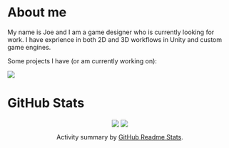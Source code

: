 <h1>About me</h1>
<p>My name is Joe and I am a game designer who is currently looking for work. I have exprience in both 2D and 3D workflows in Unity and custom game engines.</p>
<p>Some projects I have (or am currently working on):</p>
<img src="https://github-readme-stats.vercel.app/api/pin/?username=joebalanoff&repo=GameJam181&theme=tokyonight#18"/>
 
 <h1>GitHub Stats</h1>
<div align="center">
<img align="center" src="https://github-readme-stats.vercel.app/api?username=joebalanoff&show_icons=true&count_private=true&theme=tokyonight#18" />
  <img align="center" src="https://github-readme-stats.vercel.app/api/top-langs/?username=joebalanoff&count_private=true&theme=tokyonight#18" />
</div>
 
<p align="center">Activity summary by <a href="https://github.com/anuraghazra/github-readme-stats">GitHub Readme Stats</a>.</p>
